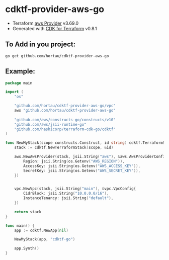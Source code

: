# cdktf-provider-aws-go
- Terraform [aws Provider](https://registry.terraform.io/providers/hashicorp/aws/latest) v3.69.0
- Generated with [CDK for Terraform](https://github.com/hashicorp/terraform-cdk) v0.8.1

## To Add in you project:

    go get github.com/hortau/cdktf-provider-aws-go

## Example:
```go
package main

import (
	"os"

	"github.com/hortau/cdktf-provider-aws-go/vpc"
	aws "github.com/hortau/cdktf-provider-aws-go"
	
	"github.com/aws/constructs-go/constructs/v10"
	"github.com/aws/jsii-runtime-go"
	"github.com/hashicorp/terraform-cdk-go/cdktf"
)

func NewMyStack(scope constructs.Construct, id string) cdktf.TerraformStack {
	stack := cdktf.NewTerraformStack(scope, &id)

	aws.NewAwsProvider(stack, jsii.String("aws"), &aws.AwsProviderConfig{
		Region: jsii.String(os.Getenv("AWS_REGION")),
		AccessKey: jsii.String(os.Getenv("AWS_ACCESS_KEY")),
		SecretKey: jsii.String(os.Getenv("AWS_SECRET_KEY")),
	})


	vpc.NewVpc(stack, jsii.String("main"), &vpc.VpcConfig{
		CidrBlock: jsii.String("10.0.0.0/16"),
		InstanceTenancy: jsii.String("default"),
	})

	return stack
}

func main() {
	app := cdktf.NewApp(nil)

	NewMyStack(app, "cdktf-go")

	app.Synth()
}
```